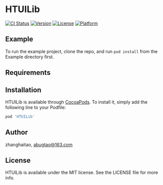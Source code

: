 # HTUILib

[![CI Status](https://img.shields.io/travis/zhanghaitao/HTUILib.svg?style=flat)](https://travis-ci.org/zhanghaitao/HTUILib)
[![Version](https://img.shields.io/cocoapods/v/HTUILib.svg?style=flat)](https://cocoapods.org/pods/HTUILib)
[![License](https://img.shields.io/cocoapods/l/HTUILib.svg?style=flat)](https://cocoapods.org/pods/HTUILib)
[![Platform](https://img.shields.io/cocoapods/p/HTUILib.svg?style=flat)](https://cocoapods.org/pods/HTUILib)

## Example

To run the example project, clone the repo, and run `pod install` from the Example directory first.

## Requirements

## Installation

HTUILib is available through [CocoaPods](https://cocoapods.org). To install
it, simply add the following line to your Podfile:

```ruby
pod 'HTUILib'
```

## Author

zhanghaitao, abugtao@163.com

## License

HTUILib is available under the MIT license. See the LICENSE file for more info.
